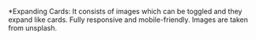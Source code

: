 *Expanding Cards:
It consists of images which can be toggled and they expand like cards.
Fully responsive and mobile-friendly.
Images are taken from unsplash.

